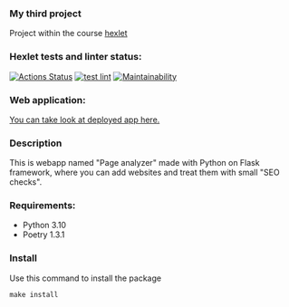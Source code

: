 ### My third project
Project within the course [hexlet](https://ru.hexlet.io/)

### Hexlet tests and linter status:
[![Actions Status](https://github.com/Vasiliii3/python-project-83/workflows/hexlet-check/badge.svg)](https://github.com/Vasiliii3/python-project-83/actions)
[![test lint](https://github.com/Vasiliii3/python-project-83/actions/workflows/lint.yml/badge.svg)](https://github.com/Vasiliii3/python-project-83/actions/workflows/lint.yml)
[![Maintainability](https://api.codeclimate.com/v1/badges/f583e6340e9ed5471984/maintainability)](https://codeclimate.com/github/Vasiliii3/python-project-83/maintainability)

### Web application:

[You can take look at deployed app here.](https://python-project-83-pageanalyzer.up.railway.app/)

### Description

This is webapp named "Page analyzer" made with Python on Flask framework,
where you can add websites and treat them with small "SEO checks".

### Requirements:

* Python 3.10
* Poetry 1.3.1

### Install

Use this command to install the package

`make install`